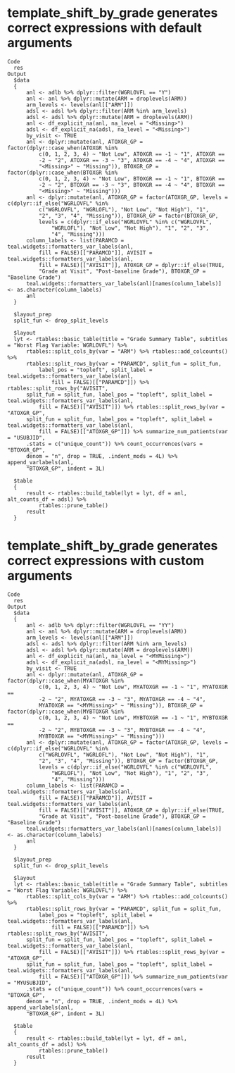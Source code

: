 # template_shift_by_grade generates correct expressions with default arguments

    Code
      res
    Output
      $data
      {
          anl <- adlb %>% dplyr::filter(WGRLOVFL == "Y")
          anl <- anl %>% dplyr::mutate(ARM = droplevels(ARM))
          arm_levels <- levels(anl[["ARM"]])
          adsl <- adsl %>% dplyr::filter(ARM %in% arm_levels)
          adsl <- adsl %>% dplyr::mutate(ARM = droplevels(ARM))
          anl <- df_explicit_na(anl, na_level = "<Missing>")
          adsl <- df_explicit_na(adsl, na_level = "<Missing>")
          by_visit <- TRUE
          anl <- dplyr::mutate(anl, ATOXGR_GP = factor(dplyr::case_when(ATOXGR %in% 
              c(0, 1, 2, 3, 4) ~ "Not Low", ATOXGR == -1 ~ "1", ATOXGR == 
              -2 ~ "2", ATOXGR == -3 ~ "3", ATOXGR == -4 ~ "4", ATOXGR == 
              "<Missing>" ~ "Missing")), BTOXGR_GP = factor(dplyr::case_when(BTOXGR %in% 
              c(0, 1, 2, 3, 4) ~ "Not Low", BTOXGR == -1 ~ "1", BTOXGR == 
              -2 ~ "2", BTOXGR == -3 ~ "3", BTOXGR == -4 ~ "4", BTOXGR == 
              "<Missing>" ~ "Missing")))
          anl <- dplyr::mutate(anl, ATOXGR_GP = factor(ATOXGR_GP, levels = c(dplyr::if_else("WGRLOVFL" %in% 
              c("WGRLOVFL", "WGRLOFL"), "Not Low", "Not High"), "1", 
              "2", "3", "4", "Missing")), BTOXGR_GP = factor(BTOXGR_GP, 
              levels = c(dplyr::if_else("WGRLOVFL" %in% c("WGRLOVFL", 
                  "WGRLOFL"), "Not Low", "Not High"), "1", "2", "3", 
                  "4", "Missing")))
          column_labels <- list(PARAMCD = teal.widgets::formatters_var_labels(anl, 
              fill = FALSE)[["PARAMCD"]], AVISIT = teal.widgets::formatters_var_labels(anl, 
              fill = FALSE)[["AVISIT"]], ATOXGR_GP = dplyr::if_else(TRUE, 
              "Grade at Visit", "Post-baseline Grade"), BTOXGR_GP = "Baseline Grade")
          teal.widgets::formatters_var_labels(anl)[names(column_labels)] <- as.character(column_labels)
          anl
      }
      
      $layout_prep
      split_fun <- drop_split_levels
      
      $layout
      lyt <- rtables::basic_table(title = "Grade Summary Table", subtitles = "Worst Flag Variable: WGRLOVFL") %>% 
          rtables::split_cols_by(var = "ARM") %>% rtables::add_colcounts() %>% 
          rtables::split_rows_by(var = "PARAMCD", split_fun = split_fun, 
              label_pos = "topleft", split_label = teal.widgets::formatters_var_labels(anl, 
                  fill = FALSE)[["PARAMCD"]]) %>% rtables::split_rows_by("AVISIT", 
          split_fun = split_fun, label_pos = "topleft", split_label = teal.widgets::formatters_var_labels(anl, 
              fill = FALSE)[["AVISIT"]]) %>% rtables::split_rows_by(var = "ATOXGR_GP", 
          split_fun = split_fun, label_pos = "topleft", split_label = teal.widgets::formatters_var_labels(anl, 
              fill = FALSE)[["ATOXGR_GP"]]) %>% summarize_num_patients(var = "USUBJID", 
          .stats = c("unique_count")) %>% count_occurrences(vars = "BTOXGR_GP", 
          denom = "n", drop = TRUE, .indent_mods = 4L) %>% append_varlabels(anl, 
          "BTOXGR_GP", indent = 3L)
      
      $table
      {
          result <- rtables::build_table(lyt = lyt, df = anl, alt_counts_df = adsl) %>% 
              rtables::prune_table()
          result
      }
      

# template_shift_by_grade generates correct expressions with custom arguments

    Code
      res
    Output
      $data
      {
          anl <- adlb %>% dplyr::filter(WGRLOVFL == "YY")
          anl <- anl %>% dplyr::mutate(ARM = droplevels(ARM))
          arm_levels <- levels(anl[["ARM"]])
          adsl <- adsl %>% dplyr::filter(ARM %in% arm_levels)
          adsl <- adsl %>% dplyr::mutate(ARM = droplevels(ARM))
          anl <- df_explicit_na(anl, na_level = "<MYMissing>")
          adsl <- df_explicit_na(adsl, na_level = "<MYMissing>")
          by_visit <- TRUE
          anl <- dplyr::mutate(anl, ATOXGR_GP = factor(dplyr::case_when(MYATOXGR %in% 
              c(0, 1, 2, 3, 4) ~ "Not Low", MYATOXGR == -1 ~ "1", MYATOXGR == 
              -2 ~ "2", MYATOXGR == -3 ~ "3", MYATOXGR == -4 ~ "4", 
              MYATOXGR == "<MYMissing>" ~ "Missing")), BTOXGR_GP = factor(dplyr::case_when(MYBTOXGR %in% 
              c(0, 1, 2, 3, 4) ~ "Not Low", MYBTOXGR == -1 ~ "1", MYBTOXGR == 
              -2 ~ "2", MYBTOXGR == -3 ~ "3", MYBTOXGR == -4 ~ "4", 
              MYBTOXGR == "<MYMissing>" ~ "Missing")))
          anl <- dplyr::mutate(anl, ATOXGR_GP = factor(ATOXGR_GP, levels = c(dplyr::if_else("WGRLOVFL" %in% 
              c("WGRLOVFL", "WGRLOFL"), "Not Low", "Not High"), "1", 
              "2", "3", "4", "Missing")), BTOXGR_GP = factor(BTOXGR_GP, 
              levels = c(dplyr::if_else("WGRLOVFL" %in% c("WGRLOVFL", 
                  "WGRLOFL"), "Not Low", "Not High"), "1", "2", "3", 
                  "4", "Missing")))
          column_labels <- list(PARAMCD = teal.widgets::formatters_var_labels(anl, 
              fill = FALSE)[["PARAMCD"]], AVISIT = teal.widgets::formatters_var_labels(anl, 
              fill = FALSE)[["AVISIT"]], ATOXGR_GP = dplyr::if_else(TRUE, 
              "Grade at Visit", "Post-baseline Grade"), BTOXGR_GP = "Baseline Grade")
          teal.widgets::formatters_var_labels(anl)[names(column_labels)] <- as.character(column_labels)
          anl
      }
      
      $layout_prep
      split_fun <- drop_split_levels
      
      $layout
      lyt <- rtables::basic_table(title = "Grade Summary Table", subtitles = "Worst Flag Variable: WGRLOVFL") %>% 
          rtables::split_cols_by(var = "ARM") %>% rtables::add_colcounts() %>% 
          rtables::split_rows_by(var = "PARAMCD", split_fun = split_fun, 
              label_pos = "topleft", split_label = teal.widgets::formatters_var_labels(anl, 
                  fill = FALSE)[["PARAMCD"]]) %>% rtables::split_rows_by("AVISIT", 
          split_fun = split_fun, label_pos = "topleft", split_label = teal.widgets::formatters_var_labels(anl, 
              fill = FALSE)[["AVISIT"]]) %>% rtables::split_rows_by(var = "ATOXGR_GP", 
          split_fun = split_fun, label_pos = "topleft", split_label = teal.widgets::formatters_var_labels(anl, 
              fill = FALSE)[["ATOXGR_GP"]]) %>% summarize_num_patients(var = "MYUSUBJID", 
          .stats = c("unique_count")) %>% count_occurrences(vars = "BTOXGR_GP", 
          denom = "n", drop = TRUE, .indent_mods = 4L) %>% append_varlabels(anl, 
          "BTOXGR_GP", indent = 3L)
      
      $table
      {
          result <- rtables::build_table(lyt = lyt, df = anl, alt_counts_df = adsl) %>% 
              rtables::prune_table()
          result
      }
      

